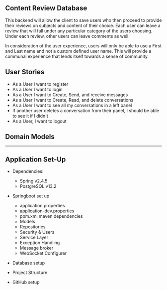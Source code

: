 ## Content Review Database
This backend will allow the client to save users who then proceed to provide
their reviews on subjects and content of their choice. Each user can leave a
review that will fall under any particular category of the users choosing. Under
each review, other users can leave comments as well.

In consideration of the user experience, users will only be able to use a First
and Last name and not a custom defined user name. This will provide a communal
experience that lends itself towards a sense of community.

## User Stories
* As a User I want to register
* As a User I want to login
* As a User I want to Create, Send, and receive messages
* As a User I want to Create, Read, and delete conversations
* As a User I want to see all my conversations in a left panel
* If another user deletes a conversation from their panel, I should be able to see it if I didn't
* As a User, I want to logout

## Domain Models



--------------
## Application Set-Up
* Dependencies:
    * Spring v2.4.5
    * PostgreSQL v13.2

* Springboot set up
    * application.properties
    * application-dev.properties
    * pom.xml maven dependencies
    * Models
    * Repositories
    * Security & Users
    * Service Layer
    * Exception Handling
    * Message broker
    * WebSocket Configurer
* Database setup
* Project Structure
* GitHub setup
